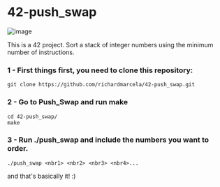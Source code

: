 # 42-push_swap

![image](https://user-images.githubusercontent.com/101434516/224769775-e6880254-97b4-4a38-9b9c-7a041e18a911.png)

This is a 42 project. Sort a stack of integer numbers using the minimum number of instructions.

### 1 - First things first, you need to clone this repository: 

    git clone https://github.com/richardmarcela/42-push_swap.git
  
### 2 - Go to Push_Swap and run <b>make</b>

    cd 42-push_swap/
    make
        
### 3 - Run ./push_swap and include the numbers you want to order. 
    
    ./push_swap <nbr1> <nbr2> <nbr3> <nbr4>...

and that's basically it! :)
